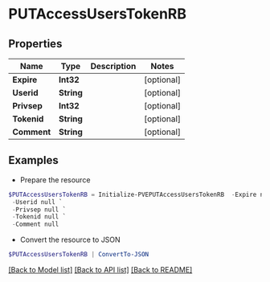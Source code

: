 # PUTAccessUsersTokenRB
## Properties

Name | Type | Description | Notes
------------ | ------------- | ------------- | -------------
**Expire** | **Int32** |  | [optional] 
**Userid** | **String** |  | [optional] 
**Privsep** | **Int32** |  | [optional] 
**Tokenid** | **String** |  | [optional] 
**Comment** | **String** |  | [optional] 

## Examples

- Prepare the resource
```powershell
$PUTAccessUsersTokenRB = Initialize-PVEPUTAccessUsersTokenRB  -Expire null `
 -Userid null `
 -Privsep null `
 -Tokenid null `
 -Comment null
```

- Convert the resource to JSON
```powershell
$PUTAccessUsersTokenRB | ConvertTo-JSON
```

[[Back to Model list]](../README.md#documentation-for-models) [[Back to API list]](../README.md#documentation-for-api-endpoints) [[Back to README]](../README.md)

